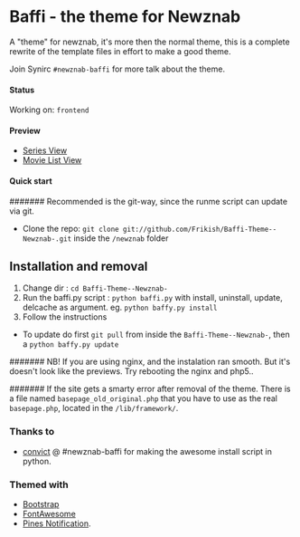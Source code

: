 # Baffi - the theme for Newznab
A "theme" for newznab, it's more then the normal theme, this is a complete rewrite of the template files in effort to make a good theme.

Join Synirc `#newznab-baffi` for more talk about the theme.

#### Status

Working on: `frontend`


#### Preview

* [Series View](http://cl.ly/image/3i023e0M2f3h "Series View")
* [Movie List View](http://cl.ly/image/2L1B2s1y2R2p "Movie List View")

#### Quick start

####### Recommended is the git-way, since the runme script can update via git.

* Clone the repo: `git clone git://github.com/Frikish/Baffi-Theme--Newznab-.git` inside the `/newznab` folder


## Installation and removal

1. Change dir : `cd Baffi-Theme--Newznab-`
2. Run the baffi.py script : `python baffi.py` with  install, uninstall, update, delcache as argument. eg. `python baffy.py install`
3. Follow the instructions

* To update do first `git pull` from inside the `Baffi-Theme--Newznab-`, then a `python baffy.py update`

####### NB! If you are using nginx, and the instalation ran smooth. But it's doesn't look like the previews. Try rebooting the nginx and php5..

####### If the site gets a smarty error after removal of the theme. There is a file named `basepage_old_original.php` that you have to use as the real `basepage.php`, located in the `/lib/framework/`.

### Thanks to

* [convict](https://github.com/rcconvict) @ #newznab-baffi for making the awesome install script in python.

### Themed with 

* [Bootstrap](http://getbootstrap.com)
* [FontAwesome](http://fortawesome.github.com/Font-Awesome/) 
* [Pines Notification](http://pinesframework.org/pnotify/).

